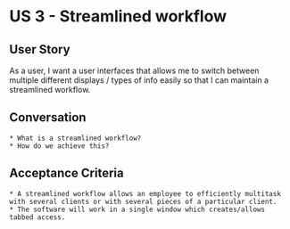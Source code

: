 US 3 - Streamlined workflow
=======

User Story
---
As a user, I want a user interfaces that allows me to switch between multiple different displays / types of info easily so that I can maintain a streamlined workflow.


Conversation
----
	* What is a streamlined workflow?
	* How do we achieve this?

Acceptance Criteria
----
	* A streamlined workflow allows an employee to efficiently multitask with several clients or with several pieces of a particular client.
	* The software will work in a single window which creates/allows tabbed access.